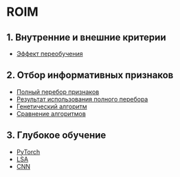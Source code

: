 # ROIM

## 1. Внутренние и внешние критерии

- <a href ="https://colab.research.google.com/drive/1h3edif8XLcQx5GTf7V7kcPfLC2m2-p9M?usp=sharing">Эффект переобучения</a>

## 2. Отбор информативных признаков

- <a href = "https://colab.research.google.com/drive/10HkC4GbrqOr6RdlPMGhq57HRm92B9xXp?usp=sharing">Полный перебор признаков</a>
- <a href = "https://colab.research.google.com/drive/122rdHa6QE6zdCdlgMTUAia2J-RUaAv7l?usp=sharing">Результат использования полного перебора</a>
- <a href = "https://colab.research.google.com/drive/1i1mIR-YTwtVLmg7Ys5WHgMbZqkym-Hne?usp=sharing">Генетический алгоритм</a>
- <a href = "https://colab.research.google.com/drive/13Gkhbz-f3-EpvALFzyDH4KQBHI7xQZHc?usp=sharing">Сравнение алгоритмов</a>

## 3. Глубокое обучение

- <a href = "https://colab.research.google.com/drive/16KkMsolkrXnA0JWvi7ifGwuFhmrMAkU2?usp=sharing">PyTorch</a>
- <a href = "https://colab.research.google.com/drive/1sbijRUKDJLf0wuBkrQFeDxTK11f96-MP?usp=sharing">LSA</a>
- <a href = "https://colab.research.google.com/drive/1cfCGqywhKghCn1jWV9kCJo2x323Lnbz3?usp=sharing">CNN</a>
